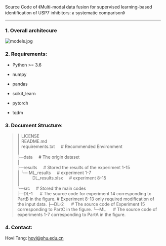Source Code of 《Multi-modal data fusion for supervised learning-based identification of USP7 inhibitors: a systematic comparison》

---

### 1. Overall architecure

![models.jpg](https://s2.loli.net/2022/06/19/m5AThJk9MV87uqx.jpg)


### 2. Requirements:

- Python >= 3.6

- numpy

- pandas

- scikit_learn

- pytorch

- tqdm

  

### 3. Document Structure:

> │  LICENSE </br>
> │  README.md </br>
> │  requirements.txt&nbsp;&nbsp;&nbsp;&nbsp;&nbsp;# Recommended Environment </br>
> │  </br>
> ├─data&nbsp;&nbsp;&nbsp;&nbsp;&nbsp;# The origin dataset</br>
> │      </br>
> ├─results&nbsp;&nbsp;&nbsp;&nbsp;&nbsp;# Stored the results of the experiment 1-15</br>
> │   └─&nbsp;ML_results&nbsp;&nbsp;&nbsp;&nbsp;&nbsp;#  experiment 1-7</br>
> │&nbsp;&nbsp;&nbsp;&nbsp;&nbsp;&nbsp;&nbsp;&nbsp;&nbsp;&nbsp;DL_results.xlsx&nbsp;&nbsp;&nbsp;&nbsp;&nbsp;#  experiment 8-15</br>
> │      </br>
> └─src&nbsp;&nbsp;&nbsp;&nbsp;&nbsp;# Stored the main codes</br>
>     ├─DL-1&nbsp;&nbsp;&nbsp;&nbsp;&nbsp;   #  The source code for experiment 14 corresponding to PartB in the figure. 
>                                            #  Experiment 8-13 only required modification of the input data.
>     ├─DL-2&nbsp;&nbsp;&nbsp;&nbsp;&nbsp;   #  The source code of Experiment 15 corresponding to PartC in the figure.
>     └─ML&nbsp;&nbsp;&nbsp;&nbsp;&nbsp;     #  The source code of experiments 1-7 corresponding to PartA in the figure.

 

### 4. Contact:

Hovi Tang: hovi@shu.edu.cn

